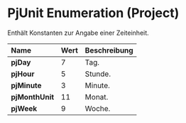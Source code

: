 
# PjUnit Enumeration (Project)

Enthält Konstanten zur Angabe einer Zeiteinheit.



|**Name**|**Wert**|**Beschreibung**|
|:-----|:-----|:-----|
|**pjDay**|7|Tag.|
|**pjHour**|5|Stunde.|
|**pjMinute**|3|Minute.|
|**pjMonthUnit**|11|Monat.|
|**pjWeek**|9|Woche.|
